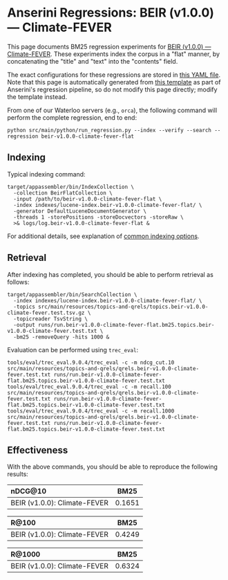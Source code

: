 # Anserini Regressions: BEIR (v1.0.0) &mdash; Climate-FEVER

This page documents BM25 regression experiments for [BEIR (v1.0.0) &mdash; Climate-FEVER](http://beir.ai/).
These experiments index the corpus in a "flat" manner, by concatenating the "title" and "text" into the "contents" field.

The exact configurations for these regressions are stored in [this YAML file](../src/main/resources/regression/beir-v1.0.0-climate-fever-flat.yaml).
Note that this page is automatically generated from [this template](../src/main/resources/docgen/templates/beir-v1.0.0-climate-fever-flat.template) as part of Anserini's regression pipeline, so do not modify this page directly; modify the template instead.

From one of our Waterloo servers (e.g., `orca`), the following command will perform the complete regression, end to end:

```
python src/main/python/run_regression.py --index --verify --search --regression beir-v1.0.0-climate-fever-flat
```

## Indexing

Typical indexing command:

```
target/appassembler/bin/IndexCollection \
  -collection BeirFlatCollection \
  -input /path/to/beir-v1.0.0-climate-fever-flat \
  -index indexes/lucene-index.beir-v1.0.0-climate-fever-flat/ \
  -generator DefaultLuceneDocumentGenerator \
  -threads 1 -storePositions -storeDocvectors -storeRaw \
  >& logs/log.beir-v1.0.0-climate-fever-flat &
```

For additional details, see explanation of [common indexing options](common-indexing-options.md).

## Retrieval

After indexing has completed, you should be able to perform retrieval as follows:

```
target/appassembler/bin/SearchCollection \
  -index indexes/lucene-index.beir-v1.0.0-climate-fever-flat/ \
  -topics src/main/resources/topics-and-qrels/topics.beir-v1.0.0-climate-fever.test.tsv.gz \
  -topicreader TsvString \
  -output runs/run.beir-v1.0.0-climate-fever-flat.bm25.topics.beir-v1.0.0-climate-fever.test.txt \
  -bm25 -removeQuery -hits 1000 &
```

Evaluation can be performed using `trec_eval`:

```
tools/eval/trec_eval.9.0.4/trec_eval -c -m ndcg_cut.10 src/main/resources/topics-and-qrels/qrels.beir-v1.0.0-climate-fever.test.txt runs/run.beir-v1.0.0-climate-fever-flat.bm25.topics.beir-v1.0.0-climate-fever.test.txt
tools/eval/trec_eval.9.0.4/trec_eval -c -m recall.100 src/main/resources/topics-and-qrels/qrels.beir-v1.0.0-climate-fever.test.txt runs/run.beir-v1.0.0-climate-fever-flat.bm25.topics.beir-v1.0.0-climate-fever.test.txt
tools/eval/trec_eval.9.0.4/trec_eval -c -m recall.1000 src/main/resources/topics-and-qrels/qrels.beir-v1.0.0-climate-fever.test.txt runs/run.beir-v1.0.0-climate-fever-flat.bm25.topics.beir-v1.0.0-climate-fever.test.txt
```

## Effectiveness

With the above commands, you should be able to reproduce the following results:

| nDCG@10                                                                                                      | BM25      |
|:-------------------------------------------------------------------------------------------------------------|-----------|
| BEIR (v1.0.0): Climate-FEVER                                                                                 | 0.1651    |


| R@100                                                                                                        | BM25      |
|:-------------------------------------------------------------------------------------------------------------|-----------|
| BEIR (v1.0.0): Climate-FEVER                                                                                 | 0.4249    |


| R@1000                                                                                                       | BM25      |
|:-------------------------------------------------------------------------------------------------------------|-----------|
| BEIR (v1.0.0): Climate-FEVER                                                                                 | 0.6324    |

